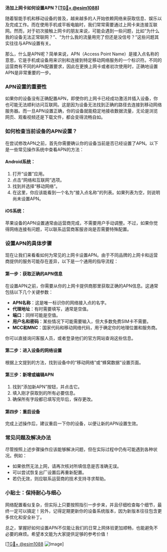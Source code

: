 **汤加上网卡如何设置APN？[[TG💪+ @esim1088](https://t.me/s/esim1088)]**

随着智能手机和移动设备的普及，越来越多的人开始依赖网络来获取信息、娱乐以及完成工作。而在使用手机或平板电脑时，我们常常需要通过上网卡来连接互联网。然而，对于初次接触上网卡的朋友来说，可能会遇到一些问题，比如“为什么我的设备无法正常联网？”、“为什么我的流量用完了但还是没信号？”这些问题其实往往与APN设置有关。

那么，什么是APN呢？简单来说，APN（Access Point Name）是接入点名称的意思，它是手机或设备用来识别和连接到特定移动网络服务的一个标识符。不同的运营商有不同的APN配置要求，因此在更换上网卡或者初次使用时，正确地设置APN是非常重要的一步。

### APN设置的重要性

如果你的设备没有正确配置APN，即使你的上网卡已经成功激活并插入设备，你也可能无法顺利访问互联网。这是因为设备无法找到正确的路径去连接到移动网络服务器。而一旦APN设置正确，你的设备就能稳定地接收数据流量，无论是浏览网页、观看视频还是下载文件，都会变得流畅自如。

### 如何检查当前设备的APN设置？

在尝试修改APN之前，首先你需要确认你的设备当前是否已经设置了APN。以下是一些常见操作系统中查看APN的方法：

#### Android系统：
1. 打开“设置”应用。
2. 点击“网络和互联网”选项。
3. 找到并选择“移动网络”。
4. 在这里，你应该能看到一个名为“接入点名称”的列表。如果列表为空，则说明尚未设置APN。

#### iOS系统：
苹果设备的APN设置通常由运营商完成，不需要用户手动调整。不过，如果你觉得网络连接有问题，可以联系运营商客服咨询是否需要特殊配置。

### 设置APN的具体步骤

现在让我们来看看如何为常见的上网卡设置APN。由于不同品牌的上网卡和运营商提供的服务可能存在差异，以下是一个通用的指导流程：

#### 第一步：获取正确的APN信息
在设置APN之前，你需要从你的上网卡提供商那里获取正确的APN信息。这通常包括以下几个关键参数：
- **APN名称**：这是唯一标识你的网络接入点的名字。
- **代理地址**：有时需要填写，通常是空值。
- **端口**：同样可能是空值。
- **用户名和密码**：某些情况下可能需要输入，但大多数免费SIM卡不需要。
- **MCC和MNC**：国家代码和移动网络代码，用于确定你的地理位置和服务商。

你可以直接询问客服人员，或者登录他们的官方网站查询这些信息。

#### 第二步：进入设备的网络设置
根据上文提到的方法，找到设备中的“移动网络”或“蜂窝数据”设置页面。

#### 第三步：新增或编辑APN
1. 找到“添加新APN”按钮，并点击它。
2. 填入刚才获取到的所有必要信息。
3. 确保所有字段都已填写完毕后，保存更改。

#### 第四步：重启设备
完成上述操作后，建议重启一下你的设备，以便让新的APN设置生效。

### 常见问题及解决办法

尽管按照上述步骤操作应该能够解决问题，但在实际过程中仍有可能遇到各种状况。例如：
- 如果依然无法上网，请再次核对所填信息是否准确无误。
- 可以尝试恢复出厂设置后再重新配置。
- 若仍无效，则应联系运营商的技术支持寻求帮助。

### 小贴士：保持耐心与细心

网络配置看似复杂，但实际上只要按照指引一步步来，并且仔细检查每个细节，最终一定可以搞定！另外，记得定期更新你的设备系统版本，因为新版本往往包含更多优化和安全补丁。

总之，掌握好如何设置APN不仅能让我们的日常上网体验更加顺畅，也能避免不必要的麻烦。希望本文能为大家提供足够的参考价值！

[[TG💪+ @esim1088](https://t.me/s/esim1088) ![Image](https://i.postimg.cc/4NQfJmqS/Snipaste-2025-05-13-00-14-12.png)]